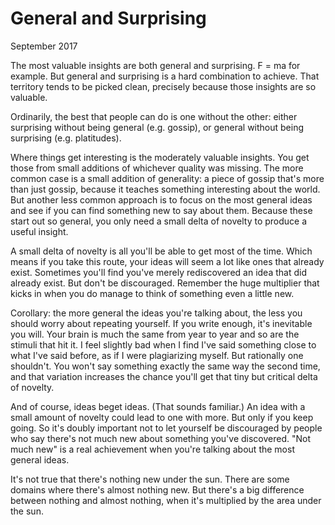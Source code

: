 # General and Surprising

September 2017

The most valuable insights are both general and surprising. F = ma for example. But general and surprising is a hard combination to achieve. That territory tends to be picked clean, precisely because those insights are so valuable.

Ordinarily, the best that people can do is one without the other: either surprising without being general (e.g. gossip), or general without being surprising (e.g. platitudes).

Where things get interesting is the moderately valuable insights. You get those from small additions of whichever quality was missing. The more common case is a small addition of generality: a piece of gossip that's more than just gossip, because it teaches something interesting about the world. But another less common approach is to focus on the most general ideas and see if you can find something new to say about them. Because these start out so general, you only need a small delta of novelty to produce a useful insight.

A small delta of novelty is all you'll be able to get most of the time. Which means if you take this route, your ideas will seem a lot like ones that already exist. Sometimes you'll find you've merely rediscovered an idea that did already exist. But don't be discouraged. Remember the huge multiplier that kicks in when you do manage to think of something even a little new.

Corollary: the more general the ideas you're talking about, the less you should worry about repeating yourself. If you write enough, it's inevitable you will. Your brain is much the same from year to year and so are the stimuli that hit it. I feel slightly bad when I find I've said something close to what I've said before, as if I were plagiarizing myself. But rationally one shouldn't. You won't say something exactly the same way the second time, and that variation increases the chance you'll get that tiny but critical delta of novelty.

And of course, ideas beget ideas. (That sounds familiar.) An idea with a small amount of novelty could lead to one with more. But only if you keep going. So it's doubly important not to let yourself be discouraged by people who say there's not much new about something you've discovered. "Not much new" is a real achievement when you're talking about the most general ideas.

It's not true that there's nothing new under the sun. There are some domains where there's almost nothing new. But there's a big difference between nothing and almost nothing, when it's multiplied by the area under the sun.
